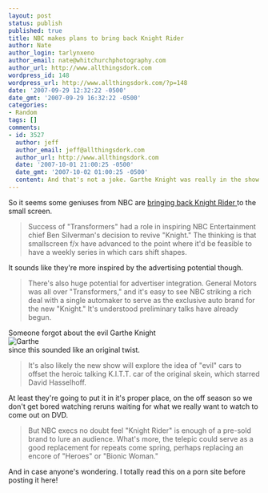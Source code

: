 ```yaml
---
layout: post
status: publish
published: true
title: NBC makes plans to bring back Knight Rider
author: Nate
author_login: tarlynxeno
author_email: nate@whitchurchphotography.com
author_url: http://www.allthingsdork.com
wordpress_id: 148
wordpress_url: http://www.allthingsdork.com/?p=148
date: '2007-09-29 12:32:22 -0500'
date_gmt: '2007-09-29 16:32:22 -0500'
categories:
- Random
tags: []
comments:
- id: 3527
  author: jeff
  author_email: jeff@allthingsdork.com
  author_url: http://www.allthingsdork.com
  date: '2007-10-01 21:00:25 -0500'
  date_gmt: '2007-10-02 01:00:25 -0500'
  content: And that's not a joke. Garthe Knight was really in the show. Oh the horror.
---
```

<p>So it seems some geniuses from NBC are <a href="http://www.variety.com/article/VR1117972829.html?categoryid=14&amp;cs=1">bringing back Knight Rider </a>to the small screen. </p>
<blockquote><p>Success of "Transformers" had a role in inspiring NBC Entertainment chief Ben Silverman's decision to revive "Knight." The thinking is that smallscreen f/x have advanced to the point where it'd be feasible to have a weekly series in which cars shift shapes.</blockquote></p>
<p>It sounds like they're more inspired by the advertising potential though. </p>
<blockquote><p>There's also huge potential for advertiser integration. General Motors was all over "Transformers," and it's easy to see NBC striking a rich deal with a single automaker to serve as the exclusive auto brand for the new "Knight." It's understood preliminary talks have already begun.</blockquote></p>
<p>Someone forgot about the evil Garthe Knight<br />
<img src="http://www.astrochimp.com/wp-content/uploads/2006/01/garthe_knight.jpg" alt="Garthe" /><br />
since  this sounded like an original twist.</p>
<blockquote><p>It's also likely the new show will explore the idea of "evil" cars to offset the heroic talking K.I.T.T. car of the original skein, which starred David Hasselhoff.</blockquote></p>
<p>At least they're going to put it in it's proper place, on the off season so we don't get bored watching reruns waiting for what we really want to watch to come out on DVD.</p>
<blockquote><p>But NBC execs no doubt feel "Knight Rider" is enough of a pre-sold brand to lure an audience. What's more, the telepic could serve as a good replacement for repeats come spring, perhaps replacing an encore of "Heroes" or "Bionic Woman."</blockquote></p>
<p>And in case anyone's wondering. I totally read this on a porn site before posting it here!</p>
